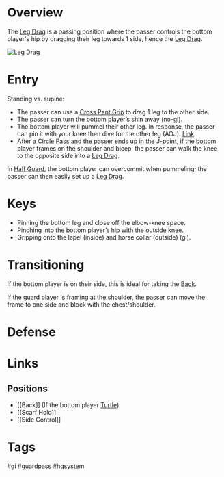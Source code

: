 # Overview
The <u>Leg Drag</u> is a passing position where the passer controls the bottom player's hip by dragging their leg towards 1 side, hence the <u>Leg Drag</u>.

![Leg Drag](https://checkmatbuenapark.com/wp-content/uploads/2019/05/1-basic-leg-drag.jpg)
# Entry
Standing vs. supine:
- The passer can use a [Cross Pant Grip](obsidian://open?vault=Obsidian-BJJ-Notes&file=Grips%2FCross%20Pant%20Grip) to drag 1 leg to the other side.
- The passer can turn the bottom player’s shin away (no-gi).
- The bottom player will pummel their other leg. In response, the passer can pin it with your knee then dive for the other leg (AOJ). [Link](https://youtu.be/72Sn9CBYX90?si=vYlOiRfJb-qJk-U1&t=49)
- After a [Circle Pass](obsidian://open?vault=Obsidian-BJJ-Notes&file=Circle%20Pass) and the passer ends up in the [J-point](obsidian://open?vault=Obsidian-BJJ-Notes&file=Positions%2FJ-point), if the bottom player frames on the shoulder and bicep, the passer can walk the knee to the opposite side into a <u>Leg Drag</u>.

In [Half Guard](obsidian://open?vault=Obsidian-BJJ-Notes&file=Guards%2FHalf%20Guard), the bottom player can overcommit when pummeling; the passer can then easily set up a <u>Leg Drag</u>.
# Keys
- Pinning the bottom leg and close off the elbow-knee space.
- Pinching into the bottom player’s hip with the outside knee.
- Gripping onto the lapel (inside) and horse collar (outside) (gi).
# Transitioning
If the bottom player is on their side, this is ideal for taking the [Back](obsidian://open?vault=Obsidian-BJJ-Notes&file=Positions%2FBack).

If the guard player is framing at the shoulder, the passer can move the frame to one side and block with the chest/shoulder.
# Defense
# Links
## Positions
- [[Back]] (If the bottom player [Turtle](obsidian://open?vault=Obsidian-BJJ-Notes&file=Guards%2FTurtle%20Guard))
- [[Scarf Hold]]
- [[Side Control]]
# Tags
#gi #guardpass #hqsystem 